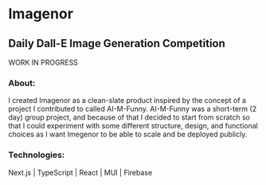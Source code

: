 # Imagenor
## Daily Dall-E Image Generation Competition

WORK IN PROGRESS

### About:
I created Imagenor as a clean-slate product inspired by the concept of a project I contributed to called AI-M-Funny. 
AI-M-Funny was a short-term (2 day) group project, and because of that I decided to start from scratch so that I could experiment with some different structure, design, and functional choices as I want Imegenor to be able to scale and be deployed publicly. 

### Technologies:
Next.js | TypeScript | React | MUI | Firebase